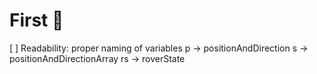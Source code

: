 # First 🍅
[ ] Readability: proper naming of variables
    p -> positionAndDirection
    s -> positionAndDirectionArray
    rs -> roverState


